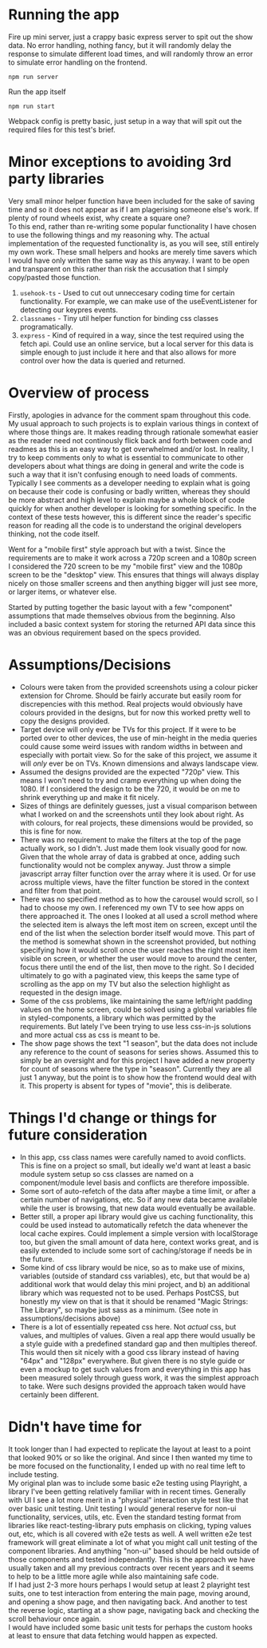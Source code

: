 # Running the app

Fire up mini server, just a crappy basic express server to spit out the show data. No error handling, nothing fancy,
but it will randomly delay the response to simulate different load times, and will randomly throw an error to simulate error handling on the frontend.

```
npm run server
```

Run the app itself

```
npm run start
```

Webpack config is pretty basic, just setup in a way that will spit out the required files for this test's brief.

# Minor exceptions to avoiding 3rd party libraries

Very small minor helper function have been included for the sake of saving time and so it does not appear as if I am plagerising someone else's work. If plenty of round wheels exist, why create a square one?\
To this end, rather than re-writing some popular functionality I have chosen to use the following things and my reasoning why. The actual implementation of the requested functionality is, as you will see, still entirely my own work. These small helpers and hooks are merely time savers which I would have only written the same way as this anyway. I want to be open and transparent on this rather than risk the accusation that I simply copy/pasted those function.

1. `usehook-ts` - Used to cut out unneccesary coding time for certain functionality. For example, we can make use of the useEventListener for detecting our keypres events.
2. `classnames` - Tiny util helper function for binding css classes programatically.
3. `express` - Kind of required in a way, since the test required using the fetch api. Could use an online service, but a local server for this data is simple enough to just include it here and that also allows for more control over how the data is queried and returned.

# Overview of process

Firstly, apologies in advance for the comment spam throughout this code. My usual approach to such projects is to explain various things in context of where those things are. It makes reading through rationale somewhat easier as the reader need not continously flick back and forth between code and readmes as this is an easy way to get overwhelmed and/or lost. In reality, I try to keep comments only to what is essential to communicate to other developers about what things are doing in general and write the code is such a way that it isn't confusing enough to need loads of comments. Typically I see comments as a developer needing to explain what is going on because their code is confusing or badly written, whereas they should be more abstract and high level to explain maybe a whole block of code quickly for when another developer is looking for something specific. In the context of these tests however, this is different since the reader's specific reason for reading all the code is to understand the original developers thinking, not the code itself.

Went for a "mobile first" style approach but with a twist. Since the requirements are to make it work across a 720p screen and a 1080p screen I considered the 720 screen to be my "mobile first" view and the 1080p screen to be the "desktop" view. This ensures that things will always display nicely on those smaller screens and then anything bigger will just see more, or larger items, or whatever else.

Started by putting together the basic layout with a few "component" assumptions that made themselves obvious from the beginning. Also included a basic context system for storing the returned API data since this was an obvious requirement based on the specs provided.

# Assumptions/Decisions

- Colours were taken from the provided screenshots using a colour picker extension for Chrome. Should be fairly accurate but easily room for discrepencies with this method. Real projects would obviously have colours provided in the designs, but for now this worked pretty well to copy the designs provided.
- Target device will only ever be TVs for this project. If it were to be ported over to other devices, the use of min-height in the media queries could cause some weird issues with random widths in between and especially with portait view. So for the sake of this project, we assume it will _only_ ever be on TVs. Known dimensions and always landscape view.
- Assumed the designs provided are the expected "720p" view. This means I won't need to try and cramp everything up when doing the 1080. If I considered the design to be the 720, it would be on me to shrink everything up and make it fit nicely.
- Sizes of things are definitely guesses, just a visual comparison between what I worked on and the screenshots until they look about right. As with colours, for real projects, these dimensions would be provided, so this is fine for now.
- There was no requirement to make the filters at the top of the page actually work, so I didn't. Just made them look visually good for now. Given that the whole array of data is grabbed at once, adding such functionality would not be complex anyway. Just throw a simple javascript array filter function over the array where it is used. Or for use across multiple views, have the filter function be stored in the context and filter from that point.
- There was no specified method as to how the carousel would scroll, so I had to choose my own. I referenced my own TV to see how apps on there approached it. The ones I looked at all used a scroll method where the selected item is always the left most item on screen, except until the end of the list when the selection border itself would move. This part of the method is somewhat shown in the screenshot provided, but nothing specifying how it would scroll once the user reaches the right most item visible on screen, or whether the user would move to around the center, focus there until the end of the list, then move to the right. So I decided ultimately to go with a paginated view, this keeps the same type of scrolling as the app on my TV but also the selection highlight as requested in the design image.
- Some of the css problems, like maintaining the same left/right padding values on the home screen, could be solved using a global variables file in styled-components, a library which was permitted by the requirements. But lately I've been trying to use less css-in-js solutions and more actual css as css is meant to be.
- The show page shows the text "1 season", but the data does not include any reference to the count of seasons for series shows. Assumed this to simply be an oversight and for this project I have added a new property for count of seasons where the type in "season". Currently they are all just 1 anyway, but the point is to show how the frontend would deal with it. This property is absent for types of "movie", this is deliberate.

# Things I'd change or things for future consideration

- In this app, css class names were carefully named to avoid conflicts. This is fine on a project so small, but ideally we'd want at least a basic module system setup so css classes are named on a component/module level basis and conflicts are therefore impossible.
- Some sort of auto-refetch of the data after maybe a time limit, or after a certain number of navigations, etc. So if any new data became available while the user is browsing, that new data would eventually be available.
- Better still, a proper api library would give us caching functionality, this could be used instead to automatically refetch the data whenever the local cache expires. Could implement a simple version with localStorage too, but given the small amount of data here, context works great, and is easily extended to include some sort of caching/storage if needs be in the future.
- Some kind of css library would be nice, so as to make use of mixins, variables (outside of standard css variables), etc, but that would be a) additional work that would delay this mini project, and b) an additional library which was requested not to be used. Perhaps PostCSS, but honestly my view on that is that it should be renamed "Magic Strings: The Library", so maybe just sass as a minimum. (See note in assumptions/decisions above)
- There is a lot of essentially repeated css here. Not _actual_ css, but values, and multiples of values. Given a real app there would usually be a style guide with a predefined standard gap and then multiples thereof. This would then sit nicely with a good css library instead of having "64px" and "128px" everywhere. But given there is no style guide or even a mockup to get such values from and everything in this app has been measured solely through guess work, it was the simplest approach to take. Were such designs provided the approach taken would have certainly been different.

# Didn't have time for

It took longer than I had expected to replicate the layout at least to a point that looked 90% or so like the original. And since I then wanted my time to be more focused on the functionality, I ended up with no real time left to include testing.\
My original plan was to include some basic e2e testing using Playright, a library I've been getting relatively familiar with in recent times. Generally with UI I see a lot more merit in a "physical" interaction style test like that over basic unit testing. Unit testing I would general reserve for non-ui functionality, services, utils, etc. Even the standard testing format from libraries like react-testing-library puts emphasis on clicking, typing values out, etc, which is all covered with e2e tests as well. A well written e2e test framework will great eliminate a lot of what you might call unit testing of the component libraries. And anything "non-ui" based should be held outside of those components and tested independantly. This is the approach we have usually taken and all my previous contracts over recent years and it seems to help to be a little more agile while also maintaining safe code.\
If I had just 2-3 more hours perhaps I would setup at least 2 playright test suits, one to test interaction from entering the main page, moving around, and opening a show page, and then navigating back. And another to test the reverse logic, starting at a show page, navigating back and checking the scroll behaviour once again. \
I would have included some basic unit tests for perhaps the custom hooks at least to ensure that data fetching would happen as expected.
